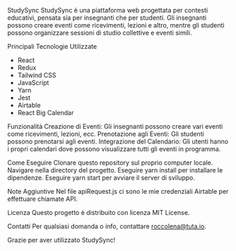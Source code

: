 StudySync
StudySync è una piattaforma web progettata per contesti educativi, pensata sia per insegnanti che per studenti. Gli insegnanti possono creare eventi come ricevimenti, lezioni e altro, mentre gli studenti possono organizzare sessioni di studio collettive e eventi simili. 

Principali Tecnologie Utilizzate
- React
- Redux
- Tailwind CSS
- JavaScript
- Yarn
- Jest
- Airtable
- React Big Calendar

Funzionalità
Creazione di Eventi: Gli insegnanti possono creare vari eventi come ricevimenti, lezioni, ecc.
Prenotazione agli Eventi: Gli studenti possono prenotarsi agli eventi.
Integrazione del Calendario: Gli utenti hanno i propri calendari dove possono visualizzare tutti gli eventi in programma.

Come Eseguire
Clonare questo repository sul proprio computer locale.
Navigare nella directory del progetto.
Eseguire yarn install per installare le dipendenze.
Eseguire yarn start per avviare il server di sviluppo.

Note Aggiuntive
Nel file apiRequest.js ci sono le mie credenziali Airtable per effettuare chiamate API.

Licenza
Questo progetto è distribuito con licenza MIT License.

Contatti
Per qualsiasi domanda o info, contattare roccolena@tuta.io.

Grazie per aver utilizzato StudySync!
